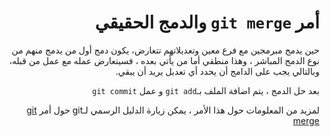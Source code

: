 <div dir="rtl">

# أمر `git merge` والدمج الحقيقي

حين يدمج مبرمجين مع فرع معين وتعديلاتهم تتعارض، يكون دمج أول من يدمج منهم من نوع الدمج المباشر ، وهذا منطقي
أما من يأتي بعده ، فسيتعارض عمله مع عمل من قبله، وبالتالي يجب على الدامج أن يحدد أي تعديل يريد أن يبقي.

بعد حل الدمج ، يتم اضافة الملف بـ`git add` و عمل `git commit`

لمزيد من المعلومات حول هذا الأمر ، يمكن زيارة الدليل الرسمي لـgit حول أمر
[git merge](https://git-scm.com/docs/git-merge)

</div>